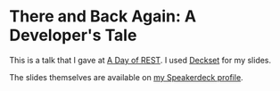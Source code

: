 # There and Back Again: A Developer's Tale

This is a talk that I gave at [A Day of REST](https://feelingrestful.com). I used [Deckset](http://www.decksetapp.com) for my slides.

The slides themselves are available on [my Speakerdeck profile](https://speakerdeck.com/jacklenox).
